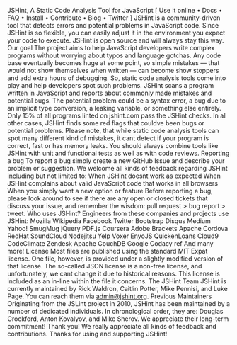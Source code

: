 JSHint, A Static Code Analysis Tool for JavaScript [ Use it online • Docs • FAQ • Install • Contribute • Blog • Twitter ] JSHint is a community-driven tool that detects errors and potential problems in JavaScript code. Since JSHint is so flexible, you can easily adjust it in the environment you expect your code to execute. JSHint is open source and will always stay this way. Our goal The project aims to help JavaScript developers write complex programs without worrying about typos and language gotchas. Any code base eventually becomes huge at some point, so simple mistakes — that would not show themselves when written — can become show stoppers and add extra hours of debugging. So, static code analysis tools come into play and help developers spot such problems. JSHint scans a program written in JavaScript and reports about commonly made mistakes and potential bugs. The potential problem could be a syntax error, a bug due to an implicit type conversion, a leaking variable, or something else entirely. Only 15% of all programs linted on jshint.com pass the JSHint checks. In all other cases, JSHint finds some red flags that couldve been bugs or potential problems. Please note, that while static code analysis tools can spot many different kind of mistakes, it cant detect if your program is correct, fast or has memory leaks. You should always combine tools like JSHint with unit and functional tests as well as with code reviews. Reporting a bug To report a bug simply create a new GitHub Issue and describe your problem or suggestion. We welcome all kinds of feedback regarding JSHint including but not limited to: When JSHint doesnt work as expected When JSHint complains about valid JavaScript code that works in all browsers When you simply want a new option or feature Before reporting a bug, please look around to see if there are any open or closed tickets that discuss your issue, and remember the wisdom: pull request > bug report > tweet. Who uses JSHint? Engineers from these companies and projects use JSHint: Mozilla Wikipedia Facebook Twitter Bootstrap Disqus Medium Yahoo! SmugMug jQuery PDF.js Coursera Adobe Brackets Apache Cordova RedHat SoundCloud Nodejitsu Yelp Voxer EnyoJS QuickenLoans Cloud9 CodeClimate Zendesk Apache CouchDB Google Codacy ref And many more! License Most files are published using the standard MIT Expat license. One file, however, is provided under a slightly modified version of that license. The so-called JSON license is a non-free license, and unfortunately, we cant change it due to historical reasons. This license is included as an in-line within the file it concerns. The JSHint Team JSHint is currently maintained by Rick Waldron, Caitlin Potter, Mike Pennisi, and Luke Page. You can reach them via admin@jshint.org. Previous Maintainers Originating from the JSLint project in 2010, JSHint has been maintained by a number of dedicated individuals. In chronological order, they are: Douglas Crockford, Anton Kovalyov, and Mike Sherov. We appreciate their long-term commitment! Thank you! We really appreciate all kinds of feedback and contributions. Thanks for using and supporting JSHint!
